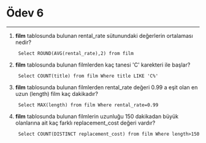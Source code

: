 # Ödev 6
---

1. **film** tablosunda bulunan rental_rate sütunundaki değerlerin ortalaması nedir?

        Select ROUND(AVG(rental_rate),2) from film

2. **film** tablosunda bulunan filmlerden kaç tanesi 'C' karekteri ile başlar?

        Select COUNT(title) from film Where title LIKE 'C%'

3. **film** tablosunda bulunan filmlerden rental_rate değeri 0.99 a eşit olan en uzun (length) film kaç dakikadır?

        Select MAX(length) from film Where rental_rate=0.99

4. **film** tablosunda bulunan filmlerin uzunluğu 150 dakikadan büyük olanlarına ait kaç farklı replacement_cost değeri vardır?

        Select COUNT(DISTINCT replacement_cost) from film Where length>150


